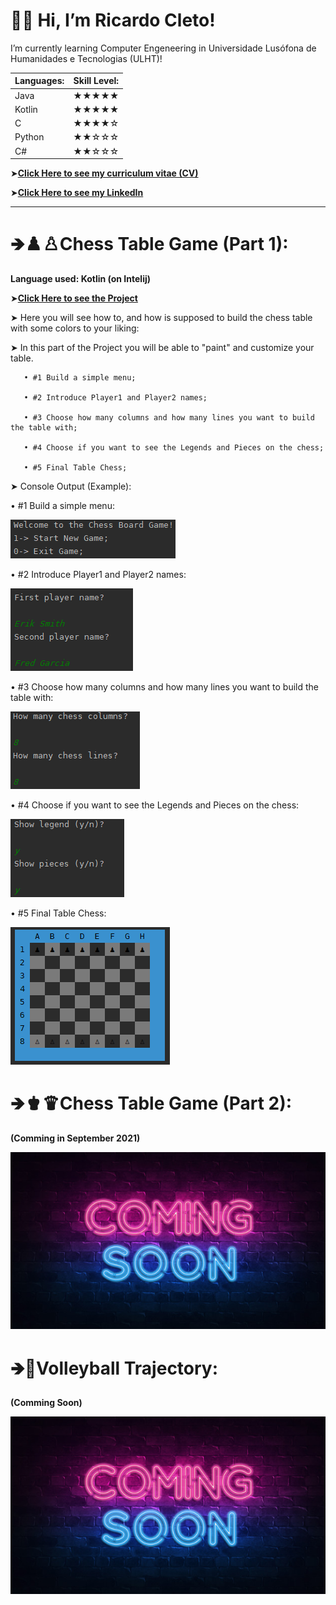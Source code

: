 # 👋🏼 Hi, I’m Ricardo Cleto!

I’m currently learning Computer Engeneering in Universidade Lusófona de Humanidades e Tecnologias (ULHT)!
                
| Languages: | Skill Level: |
| --------- | ----------- |
|    Java   |   ★★★★★   |
| Kotlin | ★★★★★ |
| C | ★★★★☆ |
| Python | ★★☆☆☆ |
| C# | ★★☆☆☆ |   

➤[**Click Here to see my curriculum vitae (CV)**](https://github.com/RicardoCleto/Ricardo.Cleto_Personal-Portfolio/blob/main/CV/RicardoCletoCV(Original).pdf)

➤[**Click Here to see my LinkedIn**](https://www.linkedin.com/in/ricardo-cleto-8114b5208/)

_________________________________________________________________________________________________________________________________________________________________________________                 


# **🡺♟♙Chess Table Game (Part 1):**    

**Language used: Kotlin (on Intelij)**

  ➤[**Click Here to see the Project**](https://github.com/RicardoCleto/Ricardo.Cleto_Personal-Portfolio/tree/main/Projeto1%20Fundamentos%20Programa%C3%A7%C3%A3o%20(Completo))
  
 ➤ Here you will see how to, and how is supposed to build the chess table with some colors to your liking:
      
   ➤ In this part of the Project you will be able to "paint" and customize your table.
   
       • #1 Build a simple menu;
       
       • #2 Introduce Player1 and Player2 names;
       
       • #3 Choose how many columns and how many lines you want to build the table with;
       
       • #4 Choose if you want to see the Legends and Pieces on the chess;
       
       • #5 Final Table Chess;
       
➤ Console Output (Example):
        
• #1 Build a simple menu:

  ![](/images/portfolio1.PNG)
              
• #2 Introduce Player1 and Player2 names: 

  ![](/images/portfolio2.PNG)
               
• #3 Choose how many columns and how many lines you want to build the table with: 

  ![](/images/portfolio3.PNG)
               
• #4 Choose if you want to see the Legends and Pieces on the chess: 

  ![](/images/portfolio4.png)
               
• #5 Final Table Chess: 

  ![](/images/portfolio5.png)

# **🡺♚♛Chess Table Game (Part 2):**

 **(Comming in September 2021)**
 
 ![](/images/comingsoon.jpg)

# **🡺🏐Volleyball Trajectory:**
 
 **(Comming Soon)**
 
 ![](/images/comingsoon.jpg)

